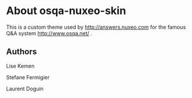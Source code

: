 About osqa-nuxeo-skin 
======================

This is a custom theme used by http://answers.nuxeo.com for the famous Q&A system http://www.osqa.net/ .

Authors
--------
Lise Kemen

Stefane Fermigier

Laurent Doguin
